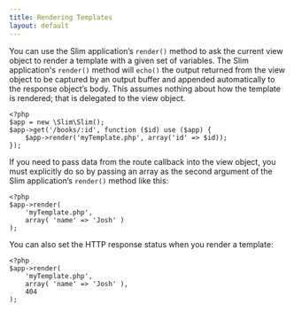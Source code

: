```yaml
---
title: Rendering Templates
layout: default
---
```


You can use the Slim application’s `render()` method to ask the current view object to render a template with a
given set of variables. The Slim application's `render()` method will `echo()` the output returned from the view
object to be captured by an output buffer and appended automatically to the response object’s body. This assumes
nothing about how the template is rendered; that is delegated to the view object.

    <?php
    $app = new \Slim\Slim();
    $app->get('/books/:id', function ($id) use ($app) {
        $app->render('myTemplate.php', array('id' => $id));
    });

If you need to pass data from the route callback into the view object, you must explicitly do so by passing an
array as the second argument of the Slim application’s `render()` method like this:

    <?php
    $app->render(
        'myTemplate.php',
        array( 'name' => 'Josh' )
    );

You can also set the HTTP response status when you render a template:

    <?php
    $app->render(
        'myTemplate.php',
        array( 'name' => 'Josh' ),
        404
    );
